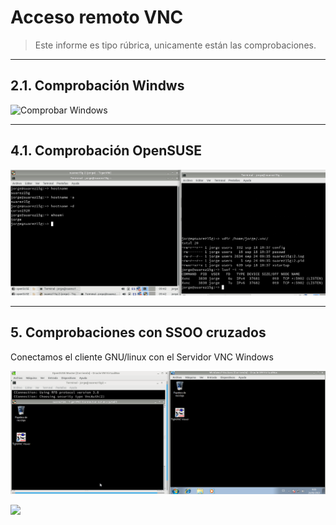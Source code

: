 
# Acceso remoto VNC

> Este informe es tipo rúbrica, unicamente están las comprobaciones.

---

## 2.1. Comprobación Windws

![Comprobar Windows](./images/netstat-s.png)

---

## 4.1. Comprobación OpenSUSE

![Comprobar OpenSUSE](./images/vnc-opensuse.png)

---

## 5. Comprobaciones con SSOO cruzados

Conectamos el cliente GNU/linux con el Servidor VNC Windows

![De OpenSUSE a Windows](./images/opensuse-windows.png)

![](./images/netsat-opensuse.png)
